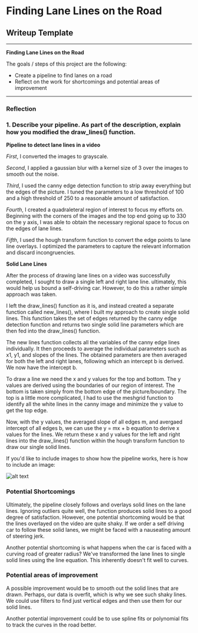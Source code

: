 # **Finding Lane Lines on the Road** 

## Writeup Template

---

**Finding Lane Lines on the Road**

The goals / steps of this project are the following:
* Create a pipeline to find lanes on a road
* Reflect on the work for shortcomings and potential areas of improvement 


[//]: # (Image References)

[image1]: ./examples/grayscale.jpg "Grayscale"

---

### Reflection

### 1. Describe your pipeline. As part of the description, explain how you modified the draw_lines() function.

**Pipeline to detect lane lines in a video** 

*First*, I converted the images to grayscale. 

*Second*, I applied a gaussian blur with a kernel size of 3 over the images to smooth out the noise. 

*Third*, I used the canny edge detection function to strip away everything but the edges of the picture. I tuned the parameters to a low          threshold of 100 and a high threshold of 250 to a reasonable amount of satisfaction. 

*Fourth*, I created a quadraleteral region of interest to focus my efforts on. Beginning with the corners of the images and the top               end going up to 330 on the y axis, I was able to obtain the necessary regional space to focus on the edges of lane lines.

*Fifth*, I used the hough transform function to convert the edge points to lane line overlays. I optimized the parameters to capture the 
         relevant information and discard incongruencies. 
 
**Solid Lane Lines** 

After the process of drawing lane lines on a video was successfully completed, I sought to draw a single left and right lane line. ultimately, this would help us bound a self-driving car. However, to do this a rather simple approach was taken. 

I left the draw_lines() function as it is, and instead created a separate function called new_lines(), where I built my approach to create single solid lines. This function takes the set of edges returned by the canny edge detection function and returns two single solid line parameters which are then fed into the draw_lines() function. 

The new lines function collects all the variables of the canny edge lines individually. It then proceeds to average the individual parameters such as x1, y1, and slopes of the lines. The obtained parameters are then averaged for both the left and right lanes, following which an intercept b is derived. We now have the intercept b.

To draw a line we need the x and y values for the top and bottom. The y values are derived using the boundaries of our region of interest. The bottom is taken simply from the bottom edge of the picture/boundary. The top is a little more complicated, I had to use the meshgrid function to identify all the white lines in the canny image and minimize the y value to get the top edge. 

Now, with the y values, the averaged slope of all edges m, and avergaed intercept of all edges b, we can use the y = mx + b equation to derive x values for the lines. We return these x and y values for the left and right lines into the draw_lines() function within the hough transform function to draw our single solid lines. 

If you'd like to include images to show how the pipeline works, here is how to include an image: 

![alt text][image1]


### Potential Shortcomings

Ultimately, the pipeline closely follows and overlays solid lines on the lane lines. Ignoring outliers quite well, the function produces solid lines to a good degree of satisfaction. However, one potential shortcoming would be that the lines overlayed on the video are quite shaky. If we order a self driving car to follow these solid lanes, we might be faced with a nauseating amount of steering jerk. 

Another potential shortcoming is what happens when the car is faced with a curving road of greater radius? We've transformed the lane lines to single solid lines using the line equation. This inherently doesn't fit well to curves. 


### Potential areas of improvement

A possible improvement would be to smooth out the solid lines that are drawn. Perhaps, our data is overfit, which is why we see such shaky lines. We could use filters to find just vertical edges and then use them for our solid lines.

Another potential improvement could be to use spline fits or polynomial fits to track the curves in the road better. 
